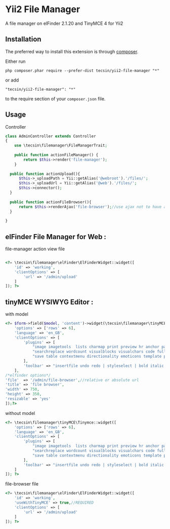 Yii2 File Manager
=================
A file manager on elFinder 2.1.20 and TinyMCE 4 for Yii2

Installation
------------

The preferred way to install this extension is through [composer](http://getcomposer.org/download/).

Either run

```
php composer.phar require --prefer-dist tecsin/yii2-file-manager "*"
```

or add

```
"tecsin/yii2-file-manager": "*"
```

to the require section of your `composer.json` file.


Usage
-----

Controller

```php
class AdminController extends Controller
{
    use \tecsin\filemanager\FileManagerTrait;
    
    public function actionFileManager() {
        return $this->render('file-manager');
    }
   
  public function actionUpload(){
      $this->_uploadPath = Yii::getAlias('@webroot').'/files/';
      $this->_uploadUrl = Yii::getAlias('@web').'/files/';
      $this->connector();
  }
  
  public function actionFileBrowser(){
      return $this->renderAjax('file-browser');//use ajax not to have a new site load in the file browser window
  }
  
}
```

elFinder File Manager for Web  :
-----
file-manager action view file


```php

<?= \tecsin\filemanager\elFinder\ElFinderWidget::widget([
    'id' => 'working',
    'clientOptions' => [
        'url' => '/admin/upload'
    ]
]); ?>
```

tinyMCE WYSIWYG Editor  :
-----
with model


```php
<?= $form->field($model, 'content')->widget(\tecsin\filemanager\tinyMCE\Tinymce::className(), [
    'options' => ['rows' => 6],
    'language' => 'en_GB',
    'clientOptions' => [
        'plugins' => [
            "image imagetools  lists charmap print preview hr anchor pagebreak spellchecker",
            "searchreplace wordcount visualblocks visualchars code fullscreen insertdatetime media nonbreaking",
            "save table contextmenu directionality emoticons template paste textcolor"
        ],
        'toolbar' => "insertfile undo redo | styleselect | bold italic | alignleft aligncenter alignright alignjustify | bullist numlist outdent indent | link image | print preview media fullpage | forecolor backcolor emoticons "
    ],
/*elfinder options*/
'file'  => '/admin/file-browser',//relative or absolute url
'title' => 'file browser',
'width' => 750,
'height' => 350,
'resizable' => 'yes'
]);?>
```

without model


```php
<?= \tecsin\filemanager\tinyMCE\Tinymce::widget([
    'options' => ['rows' => 6],
    'language' => 'en_GB',
    'clientOptions' => [
        'plugins' => [
            "image imagetools  lists charmap print preview hr anchor pagebreak spellchecker",
            "searchreplace wordcount visualblocks visualchars code fullscreen insertdatetime media nonbreaking",
            "save table contextmenu directionality emoticons template paste textcolor"
        ],
        'toolbar' => "insertfile undo redo | styleselect | bold italic | alignleft aligncenter alignright alignjustify | bullist numlist outdent indent | link image | print preview media fullpage | forecolor backcolor emoticons "
    ]
]); ?>
```


file-browser file


```php
<?= \tecsin\filemanager\elFinder\ElFinderWidget::widget([
    'id' => 'working',
    'useWithTinyMCE' => true,//REQUIRED
    'clientOptions' => [
        'url' => '/admin/upload'
    ]
]); ?>
```